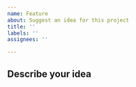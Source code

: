 ```yaml
---
name: Feature
about: Suggest an idea for this project
title: ''
labels: ''
assignees: ''

---
```


## Describe your idea
